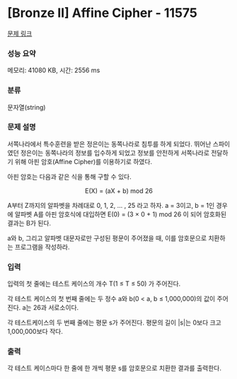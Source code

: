 # [Bronze II] Affine Cipher - 11575 

[문제 링크](https://www.acmicpc.net/problem/11575) 

### 성능 요약

메모리: 41080 KB, 시간: 2556 ms

### 분류

문자열(string)

### 문제 설명

<p>서쪽나라에서 특수훈련을 받은 정은이는 동쪽나라로 침투를 하게 되었다. 뛰어난 스파이였던 정은이는 동쪽나라의 정보를 입수하게 되었고 정보를 안전하게 서쪽나라로 전달하기 위해 아핀 암호(Affine Cipher)를 이용하기로 하였다.</p>

<p>아핀 암호는 다음과 같은 식을 통해 구할 수 있다.</p>

<p style="text-align: center;">E(X) = (aX + b) mod 26</p>

<p>A부터 Z까지의 알파벳을 차례대로 0, 1, 2, ... , 25 라고 하자. a = 3이고, b = 1인 경우에 알파벳 A를 아핀 암호식에 대입하면 E(0) = (3 × 0 + 1) mod 26 이 되어 암호화된 결과는 B가 된다.</p>

<p>a와 b, 그리고 알파벳 대문자로만 구성된 평문이 주어졌을 때, 이를 암호문으로 치환하는 프로그램을 작성하라.</p>

### 입력 

 <p>입력의 첫 줄에는 테스트 케이스의 개수 T(1 ≤ T ≤ 50) 가 주어진다.</p>

<p>각 테스트 케이스의 첫 번째 줄에는 두 정수 a와 b(0 < a, b ≤ 1,000,000)의 값이 주어진다. a는 26과 서로소이다.</p>

<p>각 테스트케이스의 두 번째 줄에는 평문 s가 주어진다. 평문의 길이 |s|는 0보다 크고 1,000,000보다 작다.</p>

### 출력 

 <p>각 테스트 케이스마다 한 줄에 한 개씩 평문 s를 암호문으로 치환한 결과를 출력한다.</p>


